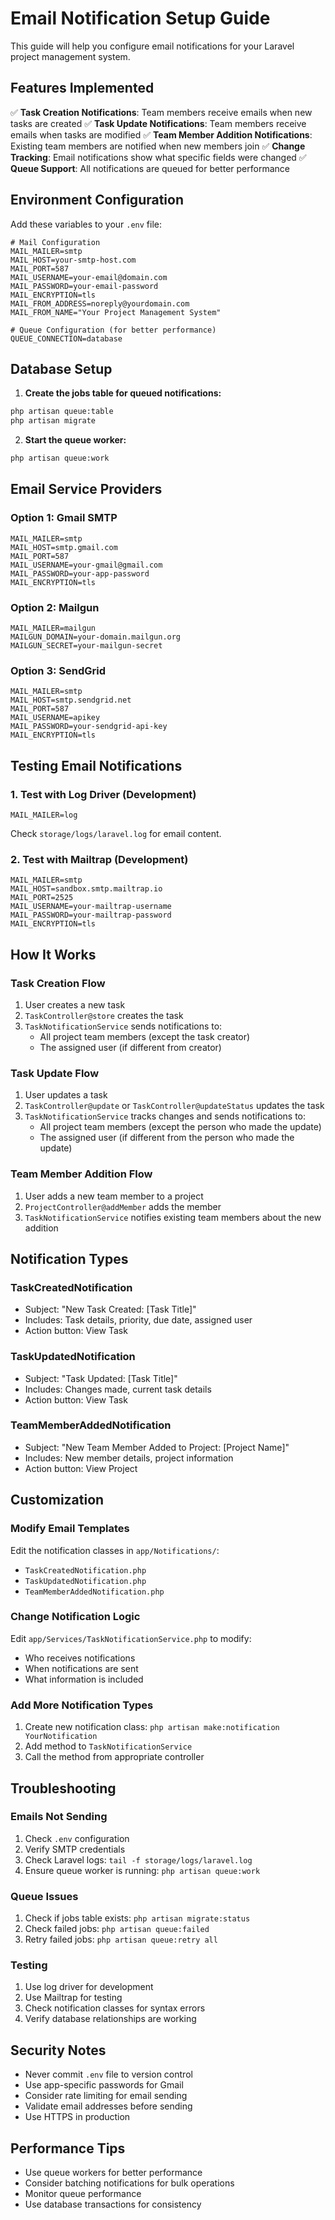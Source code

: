 # Email Notification Setup Guide

This guide will help you configure email notifications for your Laravel project management system.

## Features Implemented

✅ **Task Creation Notifications**: Team members receive emails when new tasks are created
✅ **Task Update Notifications**: Team members receive emails when tasks are modified
✅ **Team Member Addition Notifications**: Existing team members are notified when new members join
✅ **Change Tracking**: Email notifications show what specific fields were changed
✅ **Queue Support**: All notifications are queued for better performance

## Environment Configuration

Add these variables to your `.env` file:

```env
# Mail Configuration
MAIL_MAILER=smtp
MAIL_HOST=your-smtp-host.com
MAIL_PORT=587
MAIL_USERNAME=your-email@domain.com
MAIL_PASSWORD=your-email-password
MAIL_ENCRYPTION=tls
MAIL_FROM_ADDRESS=noreply@yourdomain.com
MAIL_FROM_NAME="Your Project Management System"

# Queue Configuration (for better performance)
QUEUE_CONNECTION=database
```

## Database Setup

1. **Create the jobs table for queued notifications:**
```bash
php artisan queue:table
php artisan migrate
```

2. **Start the queue worker:**
```bash
php artisan queue:work
```

## Email Service Providers

### Option 1: Gmail SMTP
```env
MAIL_MAILER=smtp
MAIL_HOST=smtp.gmail.com
MAIL_PORT=587
MAIL_USERNAME=your-gmail@gmail.com
MAIL_PASSWORD=your-app-password
MAIL_ENCRYPTION=tls
```

### Option 2: Mailgun
```env
MAIL_MAILER=mailgun
MAILGUN_DOMAIN=your-domain.mailgun.org
MAILGUN_SECRET=your-mailgun-secret
```

### Option 3: SendGrid
```env
MAIL_MAILER=smtp
MAIL_HOST=smtp.sendgrid.net
MAIL_PORT=587
MAIL_USERNAME=apikey
MAIL_PASSWORD=your-sendgrid-api-key
MAIL_ENCRYPTION=tls
```

## Testing Email Notifications

### 1. Test with Log Driver (Development)
```env
MAIL_MAILER=log
```
Check `storage/logs/laravel.log` for email content.

### 2. Test with Mailtrap (Development)
```env
MAIL_MAILER=smtp
MAIL_HOST=sandbox.smtp.mailtrap.io
MAIL_PORT=2525
MAIL_USERNAME=your-mailtrap-username
MAIL_PASSWORD=your-mailtrap-password
MAIL_ENCRYPTION=tls
```

## How It Works

### Task Creation Flow
1. User creates a new task
2. `TaskController@store` creates the task
3. `TaskNotificationService` sends notifications to:
   - All project team members (except the task creator)
   - The assigned user (if different from creator)

### Task Update Flow
1. User updates a task
2. `TaskController@update` or `TaskController@updateStatus` updates the task
3. `TaskNotificationService` tracks changes and sends notifications to:
   - All project team members (except the person who made the update)
   - The assigned user (if different from the person who made the update)

### Team Member Addition Flow
1. User adds a new team member to a project
2. `ProjectController@addMember` adds the member
3. `TaskNotificationService` notifies existing team members about the new addition

## Notification Types

### TaskCreatedNotification
- Subject: "New Task Created: [Task Title]"
- Includes: Task details, priority, due date, assigned user
- Action button: View Task

### TaskUpdatedNotification
- Subject: "Task Updated: [Task Title]"
- Includes: Changes made, current task details
- Action button: View Task

### TeamMemberAddedNotification
- Subject: "New Team Member Added to Project: [Project Name]"
- Includes: New member details, project information
- Action button: View Project

## Customization

### Modify Email Templates
Edit the notification classes in `app/Notifications/`:
- `TaskCreatedNotification.php`
- `TaskUpdatedNotification.php`
- `TeamMemberAddedNotification.php`

### Change Notification Logic
Edit `app/Services/TaskNotificationService.php` to modify:
- Who receives notifications
- When notifications are sent
- What information is included

### Add More Notification Types
1. Create new notification class: `php artisan make:notification YourNotification`
2. Add method to `TaskNotificationService`
3. Call the method from appropriate controller

## Troubleshooting

### Emails Not Sending
1. Check `.env` configuration
2. Verify SMTP credentials
3. Check Laravel logs: `tail -f storage/logs/laravel.log`
4. Ensure queue worker is running: `php artisan queue:work`

### Queue Issues
1. Check if jobs table exists: `php artisan migrate:status`
2. Check failed jobs: `php artisan queue:failed`
3. Retry failed jobs: `php artisan queue:retry all`

### Testing
1. Use log driver for development
2. Use Mailtrap for testing
3. Check notification classes for syntax errors
4. Verify database relationships are working

## Security Notes

- Never commit `.env` file to version control
- Use app-specific passwords for Gmail
- Consider rate limiting for email sending
- Validate email addresses before sending
- Use HTTPS in production

## Performance Tips

- Use queue workers for better performance
- Consider batching notifications for bulk operations
- Monitor queue performance
- Use database transactions for consistency